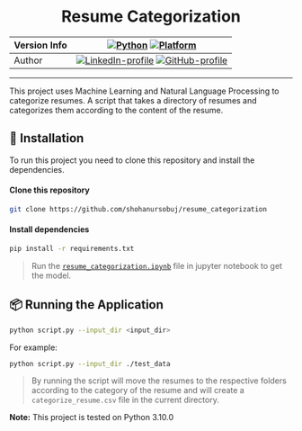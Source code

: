 <div align="center">

# Resume Categorization
| Version Info | [![Python](https://img.shields.io/badge/python-v3.10.0-green)](https://www.python.org/downloads/release/python-3913/) [![Platform](https://img.shields.io/badge/Platforms-Ubuntu%2022.04.1%20LTS%2C%20win--64-orange)](https://releases.ubuntu.com/20.04/) |
| ------------ | ---------------------------------------------------------------------------------------------------------------------------------------------------------------------------------------------------------------------------------------------------------- |
| Author       | [![LinkedIn-profile](https://img.shields.io/badge/LinkedIn-Profile-informational?logo=linkedin)](https://www.linkedin.com/in/shohanursobuj/) [![GitHub-profile](https://img.shields.io/badge/GitHub-Profile-informational?logo=github)](https://github.com/shohanursobuj)
---

</div>

This project uses Machine Learning and Natural Language Processing to categorize resumes. A script that takes a directory of resumes and categorizes them according to the content of the resume.



## 🚀 Installation

To run this project you need to clone this repository and install the dependencies.

#### Clone this repository

```bash
git clone https://github.com/shohanursobuj/resume_categorization
```

#### Install dependencies

```bash
pip install -r requirements.txt
```
> Run the [`resume_categorization.ipynb`](resume_categorization.ipynb) file in jupyter notebook to get the model.


## 📦 Running the Application

```bash
python script.py --input_dir <input_dir> 
```

For example:

```bash
python script.py --input_dir ./test_data
```

> By running the script will move the resumes to the respective folders according to the category of the resume and will create a `categorize_resume.csv` file in the current directory.

**Note:** This project is tested on Python 3.10.0